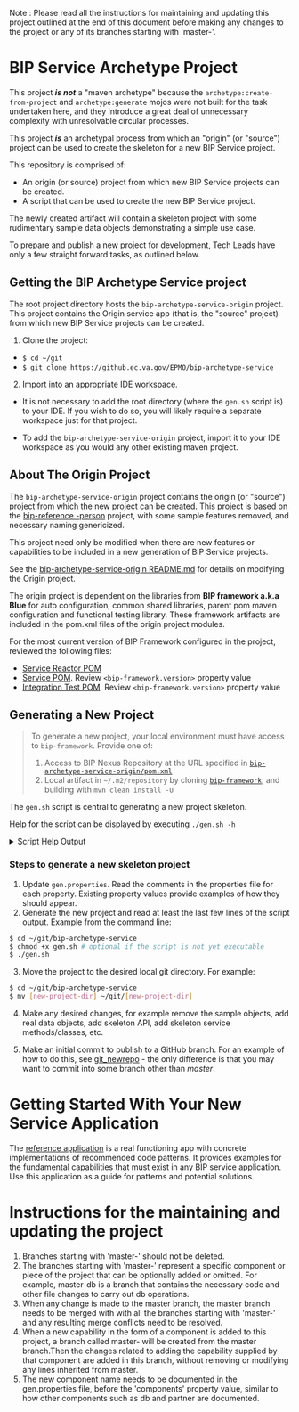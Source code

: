 Note : Please read all the instructions for maintaining and updating this project outlined at the end of this document before making any changes to the project or any of its branches starting with 'master-'.  

# BIP Service Archetype Project

This project **_is not_** a "maven archetype" because the `archetype:create-from-project` and `archetype:generate` mojos were not built for the task undertaken here, and they introduce a great deal of unnecessary complexity with unresolvable circular processes.

This project **_is_** an archetypal process from which an "origin" (or "source") project can be used to create the skeleton for a new BIP Service project.

This repository is comprised of:

- An origin (or source) project from which new BIP Service projects can be created.
- A script that can be used to create the new BIP Service project.

The newly created artifact will contain a skeleton project with some rudimentary sample data objects demonstrating a simple use case.

To prepare and publish a new project for development, Tech Leads have only a few straight forward tasks, as outlined below.

## Getting the BIP Archetype Service project

The root project directory hosts the `bip-archetype-service-origin` project. This project contains the Origin service app (that is, the "source" project) from which new BIP Service projects can be created.

1. Clone the project:

  - `$ cd ~/git`
  - `$ git clone https://github.ec.va.gov/EPMO/bip-archetype-service`

2. Import into an appropriate IDE workspace.

  - It is not necessary to add the root directory (where the `gen.sh` script is) to your IDE. If you wish to do so, you will likely require a separate workspace just for that project.

  - To add the `bip-archetype-service-origin` project, import it to your IDE workspace as you would any other existing maven project.

## About The Origin Project

The `bip-archetype-service-origin` project contains the origin (or "source") project from which the new project can be created. This project is based on the [bip-reference -person](https://github.ec.va.gov/EPMO/bip-reference-person) project, with some sample features removed, and necessary naming genericized.

This project need only be modified when there are new features or capabilities to be included in a new generation of BIP Service projects.

See the [bip-archetype-service-origin README.md](./bip-archetype-service-origin/README.md) for details on modifying the Origin project.

The origin project is dependent on the libraries from **BIP framework a.k.a Blue** for auto configuration, common shared libraries, parent pom maven configuration and functional testing library. These framework artifacts are included in the pom.xml files of the origin project modules.

For the most current version of BIP Framework configured in the project, reviewed the following files:

- [Service Reactor POM](bip-archetype-service-origin/pom.xml)
- [Service POM](bip-archetype-service-origin/bip-origin/pom.xml). Review `<bip-framework.version>` property value
- [Integration Test POM](bip-archetype-service-origin/bip-origin-inttest/pom.xml). Review `<bip-framework.version>` property value


## Generating a New Project

> To generate a new project, your local environment must have access to `bip-framework`. Provide one of:
> 1. Access to BIP Nexus Repository at the URL specified in [`bip-archetype-service-origin/pom.xml`](bip-archetype-service-origin/pom.xml)
> 2. Local artifact in `~/.m2/repository` by cloning [`bip-framework`](https://github.ec.va.gov/EPMO/bip-framework), and building with `mvn clean install -U`

The `gen.sh` script is central to generating a new project skeleton.

Help for the script can be displayed by executing `./gen.sh -h`
<details><summary>Script Help Output</summary>

```asciidoc
=========================================================================
Generate a BIP Service project
=========================================================================

+++++++++++++++++++++++++++++++++++++++++++++++++++++++++++++++++++++++++
+>> Processing command-line arguments

./gen.sh : Generate a new skeleton project from the origin project.
  To generate your new project skeleton:
  1. Update gen.properties with values for your new project.
  2. Run ./gen.sh (with relevant options) to create the new project.
  3. Move the project folder to your git directory and git initialize it.
Examples:
  ./gen.sh -h  show this help
  ./gen.sh     generate project using gen.properties file
  ./gen.sh -s  skip (re)building the Origin source project
  ./gen.sh -o  over-write new project if it already exists
  ./gen.sh -d  build docker image (docker must be running)
  ./gen.sh -so both skip build, and overwrite

Notes:
* Full instructions available in development branch at:
  https://github.ec.va.gov/EPMO/bip-archetype-service/
* A valid "gen.properties" file must exist in the same directory
  as this script.
* It is recommended that a git credential helper be utilized to
  eliminate authentication requests while executing. For more info see
  https://help.github.com/articles/caching-your-github-password-in-git/



 Help: "./gen.sh -h"
 Logs: "/Users/aburkholder/git/bip-archetype-service/gen.log"
       search: "+>> " (script); "sed: " (sed); "FAIL" (mvn & cmd)
------------------------------------------------------------------------
```
</details>

### Steps to generate a new skeleton project

1. Update `gen.properties`. Read the comments in the properties file for each property. Existing property values provide examples of how they should appear.
2. Generate the new project and read at least the last few lines of the script output. Example from the command line:

  ```bash
  $ cd ~/git/bip-archetype-service
  $ chmod +x gen.sh # optional if the script is not yet executable
  $ ./gen.sh
  ```

3. Move the project to the desired local git directory. For example:

  ```bash
  $ cd ~/git/bip-archetype-service
  $ mv [new-project-dir] ~/git/[new-project-dir]
  ```

4. Make any desired changes, for example remove the sample objects, add real data objects, add skeleton API, add skeleton service methods/classes, etc.

5. Make an initial commit to publish to a GitHub branch. For an example of how to do this, see [git_newrepo](https://gist.github.com/c0ldlimit/4089101) - the only difference is that you may want to commit into some branch other than _master_.

# Getting Started With Your New Service Application

The [reference application](https://github.ec.va.gov/EPMO/bip-reference-person) is a real functioning app  with concrete implementations of recommended code patterns. It provides examples for the fundamental capabilities that must exist in any BIP service application. Use this application as a guide for patterns and potential solutions.

# Instructions for the maintaining and updating the project

1. Branches starting with 'master-' should not be deleted.
2. The branches starting with 'master-' represent a specific component or piece of the project that can be optionally added or omitted. For example, master-db is a branch that contains the necessary code and other file changes to carry out db operations.
3. When any change is made to the master branch, the master branch needs to be merged with with all the branches starting with 'master-' and any resulting merge conflicts need to be resolved.  
4. When a new capability in the form of a component is added to this project, a branch called master-<name-of-new-component> will be created from the master branch.Then the changes related to adding the capability supplied by that component are added in this branch, without removing or modifying any lines inherited from master.
6. The new component name needs to be documented in the gen.properties file, before the 'components' property value, similar to how other components such as db and partner are documented.
